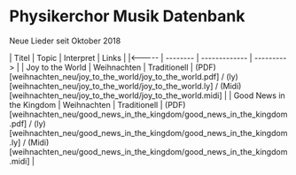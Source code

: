 # Physikerchor Musik Datenbank


Neue Lieder seit Oktober 2018

| Titel | Topic | Interpret | Links |
|<----- | -------- | ------------- | ---------> |
| Joy to the World | Weihnachten | Traditionell | (PDF)[weihnachten_neu/joy_to_the_world/joy_to_the_world.pdf] / (ly)[weihnachten_neu/joy_to_the_world/joy_to_the_world.ly] / (Midi)[weihnachten_neu/joy_to_the_world/joy_to_the_world.midi] |
| Good News in the Kingdom | Weihnachten | Traditionell | (PDF)[weihnachten_neu/good_news_in_the_kingdom/good_news_in_the_kingdom.pdf] / (ly)[weihnachten_neu/good_news_in_the_kingdom/good_news_in_the_kingdom.ly] / (Midi)[weihnachten_neu/good_news_in_the_kingdom/good_news_in_the_kingdom.midi] |
